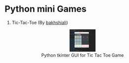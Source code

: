 <style type="text/css">
.centerImage
{
 text-align:center;
 display:block;
}
</style>
Python mini Games
==================
1) Tic-Tac-Toe (By [bakhshiali](https://github.com/bakhshiali))   
 <figure class="centerImage">
  <img src='./Tic-Toc-Toe/TicTacToe.png' alt="Python tkinter GUI for Tic Tac Toe Game" width=20% height=20%></img>
  <figcaption>Python tkinter GUI for Tic Tac Toe Game</figcaption>
</figure>
  

  



